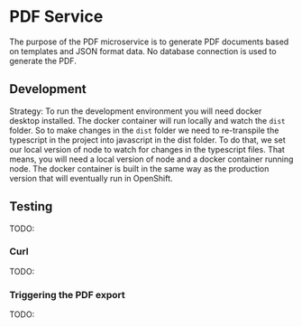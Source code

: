 # PDF Service

The purpose of the PDF microservice is to generate PDF documents based on templates and JSON format data.  No database connection is used to generate the PDF.

## Development

Strategy: To run the development environment you will need docker desktop installed. The docker container will run locally and watch the `dist` folder. So to make changes in the `dist` folder we need to re-transpile the typescript in the project into javascript in the dist folder. To do that, we set our local version of node to watch for changes in the typescript files. That means, you will need a local version of node and a docker container running node. The docker container is built in the same way as the production version that will eventually run in OpenShift.

## Testing

TODO:

### Curl

TODO:

### Triggering the PDF export

TODO:
